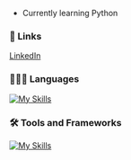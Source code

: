 - Currently learning Python 

### 🔗 Links
[LinkedIn](https://www.linkedin.com/in/nbkurian/)


### 👨🏼‍💻 Languages

[![My Skills](https://skillicons.dev/icons?i=py,matlab,java)](https://skillicons.dev)




### 🛠 Tools and Frameworks
[![My Skills](https://skillicons.dev/icons?i=vscode)](https://skillicons.dev)
